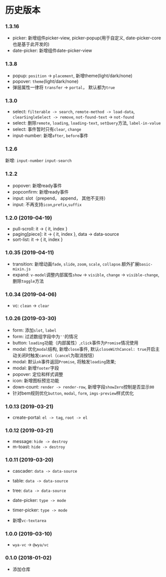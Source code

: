 # 历史版本

### 1.3.16
- picker: 新增组件picker-view, picker-popup(用于自定义, date-picker-core也是基于此开发的)
- date-picker: 新增组件date-picker-view

### 1.3.8
- popup: `position` -> `placement`, 新增theme(light/dark/none)
- popover: `theme`(light/dark/none)
- 弹层属性一律将 `transfer` -> `portal`， 默认都为`true`

### 1.3.0
- select: `filterable -> search`, `remote-method -> load-data`, `clearSingleSelect -> remove`, `not-found-text` -> `not-found` 
- select: 删除`remote`, `loading`, `loading-text`, `setQuery`方法, `label-in-value`
- select: 事件暂时只有`clear`, `change`
- input-number: 新增`after`, `before`事件

### 1.2.6
新增: `input-number` `input-search`

### 1.2.2

- popover: 新增ready事件
- popconfirm: 新增ready事件
- input: slot（prepend， append， 其他不支持）
- input: 不再支持`icon`,`prefix`,`suffix`


### 1.2.0 (2019-04-19)

- pull-scroll: it -> { it, index }
- paging[piece]: it -> { it, index }, data -> data-source
- sort-list: it -> { it, index }

### 1.0.35 (2019-04-11)

- transition: 新增动画`fade`, `slide`, `zoom`, `scale`,  `collapse`.额外扩展`basic-mixin.js`
- expand: `v-model`调整内部属性`show` -> `visible`, `change` -> `visible-change`, 删除`toggle`方法

### 1.0.34 (2019-04-06)
- vc: `clean` -> `clear`

### 1.0.26 (2019-03-30)
- form: 添加`slot`, `label`
- form: 过滤数组字段中为`''`的情况
- button: `loading`功能（内部属性）,`click`事件为`Promise`情况使用
- modal: 优化`modal`结构, 新增`close`事件, 默认`closeWithCancel: true`开启主动关闭时触发`cancel`（`cancel`为取消按钮）
- modal: 默认`ok`事件返回`Promise`, 将触发`loading`效果;
- modal: 新增`footer`字段
- popover: 定位和样式调整
- icon: 新增图标预览功能
- down-count: `render -> render-row`, 新增字段`showZero`控制是否显示`00`
- 针对bem规则优化`button`, `modal`, `form`, `imgs-preview`样式优化 


### 1.0.13 (2019-03-21)
- create-portal: `el -> tag`, `root -> el`

### 1.0.12 (2019-03-21)

- message: `hide -> destroy`
- m-toast: `hide -> destroy`

### 1.0.11 (2019-03-20)

- cascader: `data -> data-source`
- table: `data -> data-source`
- tree: `data -> data-source`
- date-picker: `type -> mode`
- timer-picker: `type -> mode`

- 新增`vc-textarea`

### 1.0.0 (2019-03-10)
* `wya-vc` -> `@wya/vc`

### 0.1.0 (2018-01-02)

* 添加仓库
